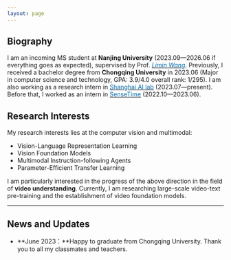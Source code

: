 ```yaml
---
layout: page
---
```


## Biography

I am an incoming MS student at **Nanjing University** (2023.09—2026.06 if everything goes as expected), supervised by Prof. [*<font color="#006ab1">Limin Wang</font>*](https://scholar.google.com.hk/citations?user=HEuN8PcAAAAJ&hl=zh-CN&oi=ao). Previously, I received a bachelor degree from **Chongqing University** in 2023.06 (Major in computer science and technology, GPA: 3.9/4.0 overall rank: 1/295). I am also working as a research intern in [<font color="#006ab1">Shanghai AI lab</font>](https://www.shlab.org.cn/) (2023.07—present). Before that, I worked as an intern in [<font color="#006ab1">SenseTime</font>](https://www.sensetime.com) (2022.10—2023.06).

<!-- ## Academic Background

**<font color='red'>[Highlight]</font> I am looking for PhD to start in 2025 Fall. Contact me if you have any leads!** [talk with me](https://calendly.com/lancecai/meet-with-lance)

- **Sep 2020 - June 2024:** Fuzhou University (BEng)
- **Sep 2020 - May 2024:** Maynooth University (BSc)
- **June 2022 - Nov 2022:** Cambridge University (Intern)

<br>

--- -->

## Research Interests

My research interests lies at the computer vision and multimodal:

- Vision-Language Representation Learning
- Vision Foundation Models
- Multimodal Instruction-following Agents
- Parameter-Efficient Transfer Learning


I am particularly interested in the progress of the above direction in the field of **video understanding**. Currently, I am researching large-scale video-text pre-training and the establishment of video foundation models.
 <!-- Additionally, I am researching how to utilize pre-trained language models for creating multimodal instruction-following agents that can understand videos excellently. -->


---

## News and Updates

- **June 2023：**Happy to graduate from Chongqing University. Thank you to all my classmates and teachers.

<br>

